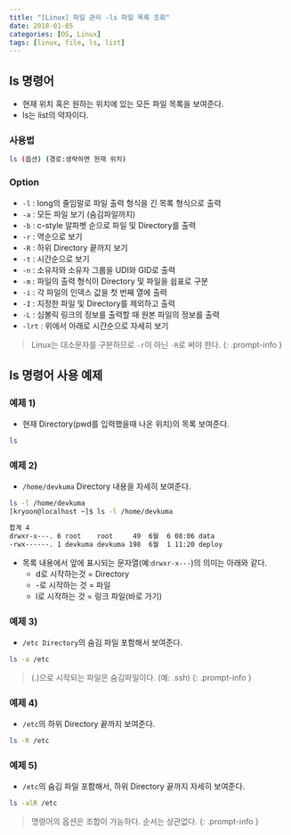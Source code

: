 ```yaml
---
title: "[Linux] 파일 관리 -ls 파일 목록 조회"
date: 2018-01-05
categories: [OS, Linux]
tags: [linux, file, ls, list]
---
```


## ls 명령어

- 현재 위치 혹은 원하는 위치에 있는 모든 파일 목록을 보여준다.
- ls는 list의 약자이다.

### 사용법

```bash
ls (옵션) (경로:생략하면 현재 위치)
```

### Option

- `-l` : long의 줄임말로 파일 출력 형식을 긴 목록 형식으로 출력
- `-a` : 모든 파일 보기 (숨김파일까지)
- `-b` : c-style 알파벳 순으로 파일 및 Directory를 출력
- `-r` : 역순으로 보기
- `-R` : 하위 Directory 끝까지 보기
- `-t` : 시간순으로 보기
- `-n` : 소유자와 소유자 그룹을 UDI와 GID로 출력
- `-m` : 파일의 출력 형식이 Directory 및 파일을 쉽표로 구분
- `-i` : 각 파일의 인덱스 값을 첫 번째 열에 출력
- `-I` : 지정한 파일 및 Directory를 제외하고 출력
- `-L` : 심볼릭 링크의 정보를 출력할 때 원본 파일의 정보를 출력
- `-lrt` : 위에서 아래로 시간순으로 자세히 보기

> Linux는 대소문자를 구분하므로 `-r`이 아닌 `-R`로 써야 한다.
{: .prompt-info }

## ls 명령어 사용 예제
### 예제 1)

- 현재 Directory(pwd를 입력했을때 나온 위치)의 목록 보여준다.

```bash
ls
```

### 예제 2)

- `/home/devkuma` Directory 내용을 자세히 보여준다.

```bash
ls -l /home/devkuma
[kryoon@localhost ~]$ ls -l /home/devkuma

합계 4
drwxr-x---. 6 root    root     49  6월  6 08:06 data
-rwx------. 1 devkuma devkuma 198  6월  1 11:20 deploy
```

- 목록 내용에서 앞에 표시되는 문자열(예:`drwxr-x---`)의 의미는 아래와 같다.
  - d로 시작하는것 = Directory
  - -로 시작하는 것 = 파일
  - l로 시작하는 것 = 링크 파일(바로 가기)

### 예제 3)
- `/etc Directory`의 숨김 파일 포함해서 보여준다.

```bash
ls -a /etc
```

> (.)으로 시작되는 파일은 숨김파일이다. (예: .ssh)
{: .prompt-info }

### 예제 4)

- `/etc`의 하위 Directory 끝까지 보여준다.

```bash
ls -R /etc
```

### 예제 5)

- `/etc`의 숨김 파일 포함해서, 하위 Directory 끝까지 자세히 보여준다.

```bash
ls -alR /etc
```

> 명령어의 옵션은 조합이 가능하다. 순서는 상관없다.
{: .prompt-info }